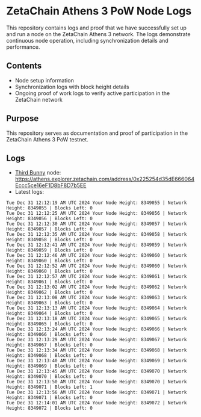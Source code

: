 # ZetaChain Athens 3 PoW Node Logs
This repository contains logs and proof that we have successfully set up and run a node on the ZetaChain Athens 3 network. The logs demonstrate continuous node operation, including synchronization details and performance.

## Contents
- Node setup information
- Synchronization logs with block height details
- Ongoing proof of work logs to verify active participation in the ZetaChain network

## Purpose
This repository serves as documentation and proof of participation in the ZetaChain Athens 3 PoW testnet.

## Logs

- [Third Bunny](https://thirdbunny.xyz/) node: https://athens.explorer.zetachain.com/address/0x225254d35dE666064Eccc5ce16eF1D8bF8D7b5EE
- Latest logs:
```
Tue Dec 31 12:12:19 AM UTC 2024 Your Node Height: 8349055 | Network Height: 8349055 | Blocks Left: 0
Tue Dec 31 12:12:25 AM UTC 2024 Your Node Height: 8349056 | Network Height: 8349056 | Blocks Left: 0
Tue Dec 31 12:12:30 AM UTC 2024 Your Node Height: 8349057 | Network Height: 8349057 | Blocks Left: 0
Tue Dec 31 12:12:35 AM UTC 2024 Your Node Height: 8349058 | Network Height: 8349058 | Blocks Left: 0
Tue Dec 31 12:12:41 AM UTC 2024 Your Node Height: 8349059 | Network Height: 8349059 | Blocks Left: 0
Tue Dec 31 12:12:46 AM UTC 2024 Your Node Height: 8349060 | Network Height: 8349060 | Blocks Left: 0
Tue Dec 31 12:12:52 AM UTC 2024 Your Node Height: 8349060 | Network Height: 8349060 | Blocks Left: 0
Tue Dec 31 12:12:57 AM UTC 2024 Your Node Height: 8349061 | Network Height: 8349061 | Blocks Left: 0
Tue Dec 31 12:13:02 AM UTC 2024 Your Node Height: 8349062 | Network Height: 8349062 | Blocks Left: 0
Tue Dec 31 12:13:08 AM UTC 2024 Your Node Height: 8349063 | Network Height: 8349063 | Blocks Left: 0
Tue Dec 31 12:13:13 AM UTC 2024 Your Node Height: 8349064 | Network Height: 8349064 | Blocks Left: 0
Tue Dec 31 12:13:18 AM UTC 2024 Your Node Height: 8349065 | Network Height: 8349065 | Blocks Left: 0
Tue Dec 31 12:13:24 AM UTC 2024 Your Node Height: 8349066 | Network Height: 8349066 | Blocks Left: 0
Tue Dec 31 12:13:29 AM UTC 2024 Your Node Height: 8349067 | Network Height: 8349067 | Blocks Left: 0
Tue Dec 31 12:13:34 AM UTC 2024 Your Node Height: 8349068 | Network Height: 8349068 | Blocks Left: 0
Tue Dec 31 12:13:40 AM UTC 2024 Your Node Height: 8349069 | Network Height: 8349069 | Blocks Left: 0
Tue Dec 31 12:13:45 AM UTC 2024 Your Node Height: 8349070 | Network Height: 8349070 | Blocks Left: 0
Tue Dec 31 12:13:50 AM UTC 2024 Your Node Height: 8349070 | Network Height: 8349071 | Blocks Left: 1
Tue Dec 31 12:13:56 AM UTC 2024 Your Node Height: 8349071 | Network Height: 8349071 | Blocks Left: 0
Tue Dec 31 12:14:01 AM UTC 2024 Your Node Height: 8349072 | Network Height: 8349072 | Blocks Left: 0
```
